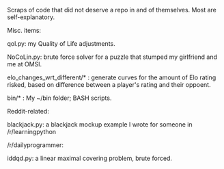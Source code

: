 Scraps of code that did not deserve a repo in and of themselves.  Most
are self-explanatory.

Misc. items:

  qol.py: my Quality of Life adjustments.

  NoCoLin.py: brute force solver for a puzzle that stumped my
  girlfriend and me at OMSI.

  elo_changes_wrt_different/* : generate curves for the amount of Elo
  rating risked, based on difference between a player's rating and
  their oppoent.

  bin/* : My ~/bin folder; BASH scripts.

Reddit-related:

  blackjack.py: a blackjack mockup example I wrote for someone in
  /r/learningpython

/r/dailyprogrammer:

  iddqd.py: a linear maximal covering problem, brute forced.
